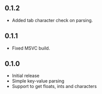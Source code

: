 ## 0.1.2
- Added tab character check on parsing.

## 0.1.1
- Fixed MSVC build.

## 0.1.0
- Initial release
- Simple key-value parsing
- Support to get floats, ints and characters